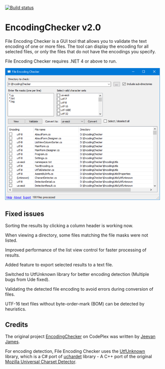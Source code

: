 [![Build status](https://ci.appveyor.com/api/projects/status/c8arh5v18u285jmj/branch/master?svg=true)](https://ci.appveyor.com/project/amrali-eg/encodingchecker/branch/master)

# EncodingChecker v2.0
File Encoding Checker is a GUI tool that allows you to validate the text encoding of one or more files. The tool can display the encoding for all selected files, or only the files that do not have the encodings you specify.

File Encoding Checker requires .NET 4 or above to run.

![form image](./form.png "File Encoding Checker Form Preview")

## Fixed issues
Sorting the results by clicking a column header is working now.

When viewing a directory, some files matching the file masks were not listed.

Improved performance of the list view control for faster processing of results.

Added feature to export selected results to a text file.

Switched to UtfUnknown library for better encoding detection (Multiple bugs from Ude fixed).

Validating the detected file encoding to avoid errors during conversion of files.

UTF-16 text files without byte-order-mark (BOM) can be detected by heuristics.

## Credits
The original project [EncodingChecker](https://archive.codeplex.com/?p=encodingchecker) on CodePlex was written by [Jeevan James](https://github.com/JeevanJames).

For encoding detection, File Encoding Checker uses the [UtfUnknown](https://github.com/CharsetDetector/UTF-unknown) library, which is a C# port of [uchardet](https://gitlab.freedesktop.org/uchardet/uchardet) library - A C++ port of the original [Mozilla Universal Charset Detector](https://dxr.mozilla.org/mozilla/source/extensions/universalchardet/).

